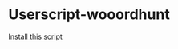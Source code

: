# Userscript-wooordhunt
[Install this script](https://raw.githubusercontent.com/tonakihan/Userscript-wooordhunt/main/dist/index.user.js)

